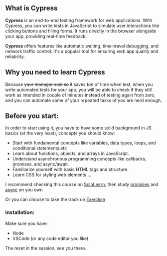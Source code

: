 ## What is Cypress

**Cypress** is an end-to-end testing framework for web applications. With Cypress, you can write tests in JavaScript to simulate user interactions like clicking buttons and filling forms. It runs directly in the browser alongside your app, providing real-time feedback.

**Cypress** offers features like automatic waiting, time-travel debugging, and network traffic control. It's a popular tool for ensuring web app quality and reliability.

## Why you need to learn Cypress

Because ~~your manager said so~~ it saves ton of time when test, when you write automated tests for your app, you will be able to check if they still work as intended in couple of minutes instead of testing again from zero, and you can automate some of your repeated tasks of you are nerd enough,

## Before you start:

In order to start using it, you have to have some solid background in JS basics (at the very least),
concepts you should know:

- Start with fundamental concepts like variables, data types, loops, and conditional statements.etc
- Learn about functions, objects, and arrays in JavaScript.
- Understand asynchronous programming concepts like callbacks, promises, and async/await.
- Familiarize yourself with basic HTML tags and structure.
- Learn CSS for styling web elements
...

I recommend checking this course on [SoloLearn](https://www.sololearn.com/learn/courses/le-javascript), then study [promises](https://developer.mozilla.org/en-US/docs/Web/JavaScript/Reference/Global_Objects/Promise) and [async](https://developer.mozilla.org/en-US/docs/Web/JavaScript/Reference/Statements/async_function) on you own

Or you can choose to take the track on [Exercism](https://exercism.org/tracks/javascript/concepts)

### installation:

Make sure you have:

- Node
- VSCode (or any code editor you like)

The reset in the session, see you there.
